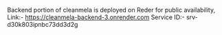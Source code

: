 Backend portion of cleanmela is deployed on Reder for public availability,
Link:-
https://cleanmela-backend-3.onrender.com
Service ID:-
srv-d30k803ipnbc73dd3d2g
